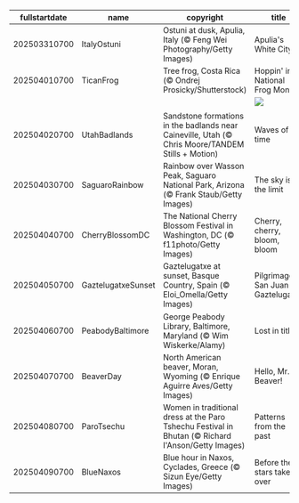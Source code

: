 |fullstartdate|name|copyright|title|image|
|--|--|--|--|--|
202503310700|ItalyOstuni|Ostuni at dusk, Apulia, Italy (© Feng Wei Photography/Getty Images)|Apulia's White City|![](/en-US/2025/04/202503310700ItalyOstuni.jpg)|
202504010700|TicanFrog|Tree frog, Costa Rica (© Ondrej Prosicky/Shutterstock)|Hoppin' into National Frog Month|![](/en-US/2025/04/202504010700TicanFrog.jpg)|
||||![](/en-US/2025/04/.jpg)|
202504020700|UtahBadlands|Sandstone formations in the badlands near Caineville, Utah (© Chris Moore/TANDEM Stills + Motion)|Waves of time|![](/en-US/2025/04/202504020700UtahBadlands.jpg)|
202504030700|SaguaroRainbow|Rainbow over Wasson Peak, Saguaro National Park, Arizona (© Frank Staub/Getty Images)|The sky is the limit|![](/en-US/2025/04/202504030700SaguaroRainbow.jpg)|
202504040700|CherryBlossomDC|The National Cherry Blossom Festival in Washington, DC (© f11photo/Getty Images)|Cherry, cherry, bloom, bloom|![](/en-US/2025/04/202504040700CherryBlossomDC.jpg)|
202504050700|GaztelugatxeSunset|Gaztelugatxe at sunset, Basque Country, Spain (© Eloi_Omella/Getty Images)|Pilgrimage to San Juan de Gaztelugatxe|![](/en-US/2025/04/202504050700GaztelugatxeSunset.jpg)|
202504060700|PeabodyBaltimore|George Peabody Library, Baltimore, Maryland (© Wim Wiskerke/Alamy)|Lost in titles|![](/en-US/2025/04/202504060700PeabodyBaltimore.jpg)|
202504070700|BeaverDay|North American beaver, Moran, Wyoming (© Enrique Aguirre Aves/Getty Images)|Hello, Mr. Beaver!|![](/en-US/2025/04/202504070700BeaverDay.jpg)|
202504080700|ParoTsechu|Women in traditional dress at the Paro Tshechu Festival in Bhutan (© Richard I'Anson/Getty Images)|Patterns from the past|![](/en-US/2025/04/202504080700ParoTsechu.jpg)|
202504090700|BlueNaxos|Blue hour in Naxos, Cyclades, Greece (© Sizun Eye/Getty Images)|Before the stars take over|![](/en-US/2025/04/202504090700BlueNaxos.jpg)|
